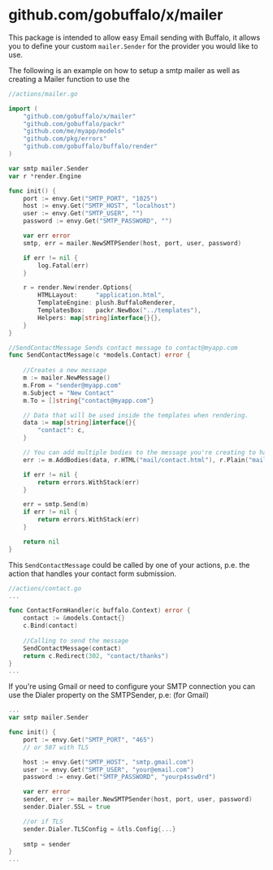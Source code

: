 # github.com/gobuffalo/x/mailer

This package is intended to allow easy Email sending with Buffalo, it allows you to define your custom `mailer.Sender` for the provider you would like to use.

The following is an example on how to setup a smtp mailer as well as creating a Mailer function to use the 

```go
//actions/mailer.go

import (
    "github.com/gobuffalo/x/mailer"
    "github.com/gobuffalo/packr"
    "github.com/me/myapp/models"
    "github.com/pkg/errors"
	"github.com/gobuffalo/buffalo/render"
)

var smtp mailer.Sender
var r *render.Engine

func init() {
	port := envy.Get("SMTP_PORT", "1025")
	host := envy.Get("SMTP_HOST", "localhost")
	user := envy.Get("SMTP_USER", "")
	password := envy.Get("SMTP_PASSWORD", "")

	var err error
	smtp, err = mailer.NewSMTPSender(host, port, user, password)

	if err != nil {
		log.Fatal(err)
	}

	r = render.New(render.Options{
		HTMLLayout:     "application.html",
		TemplateEngine: plush.BuffaloRenderer,
		TemplatesBox:   packr.NewBox("../templates"),
		Helpers: map[string]interface{}{},
	}
}

//SendContactMessage Sends contact message to contact@myapp.com
func SendContactMessage(c *models.Contact) error {
    
	//Creates a new message
	m := mailer.NewMessage()
	m.From = "sender@myapp.com"
	m.Subject = "New Contact"
	m.To = []string{"contact@myapp.com"}

	// Data that will be used inside the templates when rendering.
	data := map[string]interface{}{
		"contact": c,
	}

	// You can add multiple bodies to the message you're creating to have content-types alternatives.
	err := m.AddBodies(data, r.HTML("mail/contact.html"), r.Plain("mail/contact.txt"))

	if err != nil {
		return errors.WithStack(err)
	}

	err = smtp.Send(m)
	if err != nil {
		return errors.WithStack(err)
	}

	return nil
}

```

This `SendContactMessage` could be called by one of your actions, p.e. the action that handles your contact form submission.

```go
//actions/contact.go
...

func ContactFormHandler(c buffalo.Context) error {
    contact := &models.Contact{}
    c.Bind(contact)
    
    //Calling to send the message
    SendContactMessage(contact)
    return c.Redirect(302, "contact/thanks")
}
...
```

If you're using Gmail or need to configure your SMTP connection you can use the Dialer property on the SMTPSender, p.e: (for Gmail)

```go
...
var smtp mailer.Sender

func init() {
    port := envy.Get("SMTP_PORT", "465") 
    // or 587 with TLS 

	host := envy.Get("SMTP_HOST", "smtp.gmail.com")
	user := envy.Get("SMTP_USER", "your@email.com")
	password := envy.Get("SMTP_PASSWORD", "yourp4ssw0rd")

	var err error
	sender, err := mailer.NewSMTPSender(host, port, user, password)
	sender.Dialer.SSL = true

    //or if TLS
    sender.Dialer.TLSConfig = &tls.Config{...}
    
    smtp = sender
}
...
```